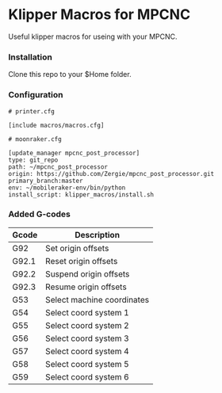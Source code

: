 # Klipper Macros for MPCNC

Useful klipper macros for useing with your MPCNC.

### Installation

Clone this repo to your $Home folder.


### Configuration

```
# printer.cfg

[include macros/macros.cfg]
```

```
# moonraker.cfg

[update_manager mpcnc_post_processor]
type: git_repo
path: ~/mpcnc_post_processor
origin: https://github.com/Zergie/mpcnc_post_processor.git
primary_branch:master
env: ~/mobileraker-env/bin/python
install_script: klipper_macros/install.sh
```

### Added G-codes

| Gcode   | Description                 |
| ------- | --------------------------- |
| G92     | Set origin offsets          |
| G92.1   | Reset origin offsets        |
| G92.2   | Suspend origin offsets      |
| G92.3   | Resume origin offsets       |
| G53     | Select machine coordinates  |
| G54     | Select coord system 1       |
| G55     | Select coord system 2       |
| G56     | Select coord system 3       |
| G57     | Select coord system 4       |
| G58     | Select coord system 5       |
| G59     | Select coord system 6       |
